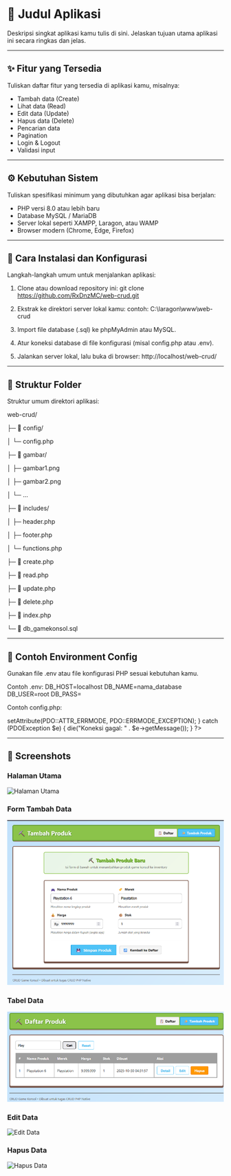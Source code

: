 # 🧾 Judul Aplikasi
Deskripsi singkat aplikasi kamu tulis di sini. Jelaskan tujuan utama aplikasi ini secara ringkas dan jelas.

---

## ✨ Fitur yang Tersedia
Tuliskan daftar fitur yang tersedia di aplikasi kamu, misalnya:
- Tambah data (Create)
- Lihat data (Read)
- Edit data (Update)
- Hapus data (Delete)
- Pencarian data
- Pagination
- Login & Logout
- Validasi input

---

## ⚙️ Kebutuhan Sistem
Tuliskan spesifikasi minimum yang dibutuhkan agar aplikasi bisa berjalan:
- PHP versi 8.0 atau lebih baru
- Database MySQL / MariaDB
- Server lokal seperti XAMPP, Laragon, atau WAMP
- Browser modern (Chrome, Edge, Firefox)

---

## 🚀 Cara Instalasi dan Konfigurasi
Langkah-langkah umum untuk menjalankan aplikasi:

1. Clone atau download repository ini:
   git clone https://github.com/RxDnzMC/web-crud.git

2. Ekstrak ke direktori server lokal kamu:
   contoh: C:\laragon\www\web-crud

3. Import file database (.sql) ke phpMyAdmin atau MySQL.

4. Atur koneksi database di file konfigurasi (misal config.php atau .env).

5. Jalankan server lokal, lalu buka di browser:
   http://localhost/web-crud/

---

## 📂 Struktur Folder
Struktur umum direktori aplikasi:

web-crud/

├─ 📁 config/

│  └─ config.php

├─ 📁 gambar/

│  ├─ gambar1.png

│  ├─ gambar2.png

│  └─ ...

├─ 📁 includes/

│  ├─ header.php

│  ├─ footer.php

│  └─ functions.php

├─ 📄 create.php

├─ 📄 read.php

├─ 📄 update.php

├─ 📄 delete.php

├─ 📄 index.php

└─ 📄 db_gamekonsol.sql

---

## 🔧 Contoh Environment Config
Gunakan file .env atau file konfigurasi PHP sesuai kebutuhan kamu.

Contoh .env:
DB_HOST=localhost
DB_NAME=nama_database
DB_USER=root
DB_PASS=

Contoh config.php:
<?php
$host = 'localhost';
$dbname = 'nama_database';
$username = 'root';
$password = '';

try {
    $pdo = new PDO("mysql:host=$host;dbname=$dbname", $username, $password);
    $pdo->setAttribute(PDO::ATTR_ERRMODE, PDO::ERRMODE_EXCEPTION);
} catch (PDOException $e) {
    die("Koneksi gagal: " . $e->getMessage());
}
?>

---

## 📸 Screenshots

### Halaman Utama
![Halaman Utama](gambar/gambar1.png)

### Form Tambah Data
![Form Tambah Data](gambar/gambar2.png)

### Tabel Data
![Tabel Data](gambar/gambar3.png)

### Edit Data
![Edit Data](gambar/gambar4.png)

### Hapus Data
![Hapus Data](gambar/gambar5.png)





